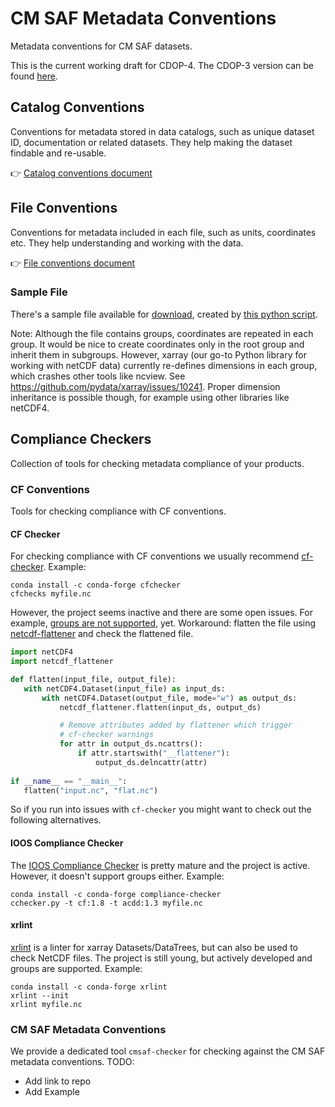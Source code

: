 # CM SAF Metadata Conventions

Metadata conventions for CM SAF datasets.

This is the current working draft for CDOP-4. The CDOP-3 version can be found
[here](https://github.com/cmsaf/metadata-conventions/blob/e70865e02488be40663128f857b701319b22d6b8/README.md).

## Catalog Conventions

Conventions for metadata stored in data catalogs, such as unique dataset ID, documentation or related datasets.
They help making the dataset findable and re-usable.

👉 [Catalog conventions document](catalog_conventions.md)

## File Conventions

Conventions for metadata included in each file, such as units, coordinates etc. They help understanding and working
with the data.

👉 [File conventions document](conventions.md)

### Sample File

There's a sample file available for
[download](https://public.cmsaf.dwd.de/data/perm/metadata_standard/TSTdm20200101000000120IMPGS01GL.nc), 
created by [this python script](examples/create_sample_file.py). 

Note: Although the file contains groups, coordinates are repeated in each group.
It would be nice to create coordinates only in the root group and inherit them
in subgroups. However, xarray (our go-to Python library for working with
netCDF data) currently re-defines dimensions in each group, which crashes other
tools like ncview. See https://github.com/pydata/xarray/issues/10241.
Proper dimension inheritance is possible though, for example using other
libraries like netCDF4.


## Compliance Checkers

Collection of tools for checking metadata compliance of your products.

### CF Conventions

Tools for checking compliance with CF conventions.

#### CF Checker

For checking compliance with CF conventions we usually recommend
[cf-checker](https://github.com/cedadev/cf-checker).
Example:

```
conda install -c conda-forge cfchecker
cfchecks myfile.nc
```

However, the project seems inactive and there are some open issues. For example,
[groups are not supported](https://github.com/cedadev/cf-checker/issues/73), yet.
Workaround: flatten the file using
[netcdf-flattener](https://gitlab.eumetsat.int/open-source/netcdf-flattener)
and check the flattened file.
```python
import netCDF4
import netcdf_flattener

def flatten(input_file, output_file):
   with netCDF4.Dataset(input_file) as input_ds:
       with netCDF4.Dataset(output_file, mode="w") as output_ds:
           netcdf_flattener.flatten(input_ds, output_ds)

           # Remove attributes added by flattener which trigger
           # cf-checker warnings
           for attr in output_ds.ncattrs():
               if attr.startswith("__flattener"):
                   output_ds.delncattr(attr)
    
if __name__ == "__main__":
   flatten("input.nc", "flat.nc")
```

So if you run into issues with `cf-checker` you might want to check out the following
alternatives.

#### IOOS Compliance Checker

The [IOOS Compliance Checker](https://github.com/ioos/compliance-checker) is pretty mature
and the project is active. However, it doesn't support groups either. Example:

```
conda install -c conda-forge compliance-checker
cchecker.py -t cf:1.8 -t acdd:1.3 myfile.nc
```

#### xrlint

[xrlint](https://github.com/bcdev/xrlint) is a linter for xarray Datasets/DataTrees,
but can also be used to check NetCDF files. The project is still young, but actively
developed and groups are supported. Example:

```
conda install -c conda-forge xrlint
xrlint --init
xrlint myfile.nc
```

### CM SAF Metadata Conventions

We provide a dedicated tool `cmsaf-checker` for checking against the CM SAF metadata
conventions. TODO:

- Add link to repo
- Add Example
